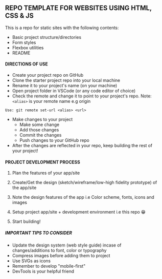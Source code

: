 ## REPO TEMPLATE FOR WEBSITES USING HTML, CSS & JS

This is a repo for static sites with the following contents:

* Basic project structure/directories
* Form styles
* Flexbox utilities
* README

#### DIRECTIONS OF USE
- Create your project repo on GitHub
- Clone the starter project repo into your local machine
- Rename it to your project's name (on your machine)
- Open project folder in VSCode (or any code editor of choice)
- Check the remote and change it to point to your project's repo. Note: ```<alias>``` is your remote name e.g origin
```git
Use: git remote set-url <alias> <url>  
  ```
- Make changes to your project
  - Make some change
  - Add those changes
  - Commit the changes
  - Push changes to your GitHub repo
- After the changes are reflected in your repo, keep building the rest of your project!
#### PROJECT DEVELOPMENT PROCESS
1. Plan the features of your app/site
   
2. Create/Get the design (sketch/wireframe/low-high fidelity prototype) of the app/site

3. Note the design features of the app i.e Color scheme, fonts, icons and images

4. Setup project app/site + development environment i.e this repo :grin:

5. Start building!
##### IMPORTANT TIPS TO CONSIDER
* Update the design system (web style guide) incase of changes/additions to font, color or typography
* Compress images before adding them to project
* Use SVGs as icons
* Remember to develop "mobile-first"
* DevTools is your helpful friend
